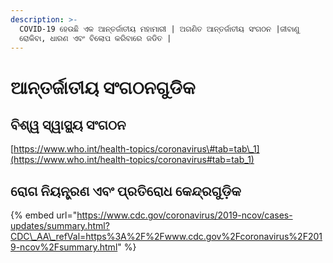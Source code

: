 ```yaml
---
description: >-
  COVID-19 ହେଉଛି ଏକ ଆନ୍ତର୍ଜାତୀୟ ମହାମାରୀ | ଅଗଣିତ ଆନ୍ତର୍ଜାତୀୟ ସଂଗଠନ |ଜୀବାଣୁ
  ରୋକିବା, ଧାରଣ ଏବଂ ବିଲୋପ କରିବାରେ ଜଡିତ |
---
```


# ଆନ୍ତର୍ଜାତୀୟ ସଂଗଠନଗୁଡିକ

## ବିଶ୍ୱ ସ୍ୱାସ୍ଥ୍ୟ ସଂଗଠନ 

[https://www.who.int/health-topics/coronavirus\#tab=tab\_1](https://www.who.int/health-topics/coronavirus#tab=tab_1)

## ରୋଗ ନିୟନ୍ତ୍ରଣ ଏବଂ ପ୍ରତିରୋଧ କେନ୍ଦ୍ରଗୁଡ଼ିକ 

{% embed url="https://www.cdc.gov/coronavirus/2019-ncov/cases-updates/summary.html?CDC\_AA\_refVal=https%3A%2F%2Fwww.cdc.gov%2Fcoronavirus%2F2019-ncov%2Fsummary.html" %}



